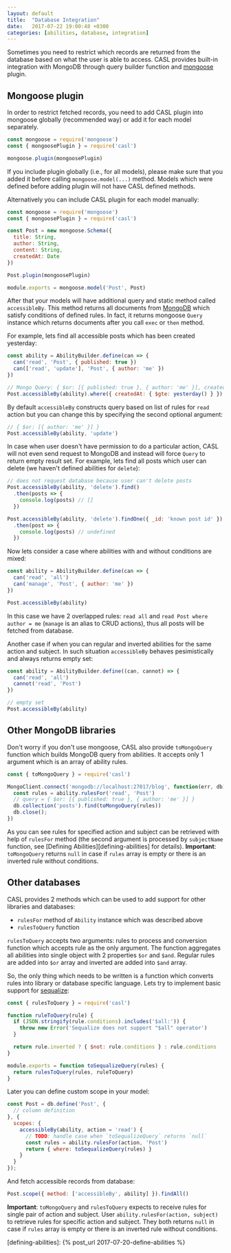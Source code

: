 ```yaml
---
layout: default
title:  "Database Integration"
date:   2017-07-22 19:00:48 +0300
categories: [abilities, database, integration]
---
```


Sometimes you need to restrict which records are returned from the database based on what the user is able to access. CASL provides built-in integration with MongoDB through query builder function and [mongoose](http://mongoosejs.com/) plugin.

## Mongoose plugin

In order to restrict fetched records, you need to add CASL plugin into mongoose globally (recommended way) or add it for each model separately.

```js
const mongoose = require('mongoose')
const { mongoosePlugin } = require('casl')

mongoose.plugin(mongoosePlugin)
```

If you include plugin globally (i.e., for all models), please make sure that you added it before calling `mongoose.model(...)` method. Models which were defined before adding plugin will not have CASL defined methods.

Alternatively you can include CASL plugin for each model manually:

```js
const mongoose = require('mongoose')
const { mongoosePlugin } = require('casl')

const Post = new mongoose.Schema({
  title: String,
  author: String,
  content: String,
  createdAt: Date
})

Post.plugin(mongoosePlugin)

module.exports = mongoose.model('Post', Post)
```

After that your models will have additional query and static method called `accessibleBy`. This method returns all documents from [MongoDB](https://www.mongodb.com/) which satisfy conditions of defined rules. In fact, it returns mongoose `Query` instance which returns documents after you call `exec` or `then` method.

For example, lets find all accessible posts which has been created yesterday:

```js
const ability = AbilityBuilder.define(can => {
  can('read', 'Post', { published: true })
  can(['read', 'update'], 'Post', { author: 'me' })
})

// Mongo Query: { $or: [{ published: true }, { author: 'me' }], createdAt: { $gte: yesterday() }  }
Post.accessibleBy(ability).where({ createdAt: { $gte: yesterday() } })
```

By default `accessibleBy` constructs query based on list of rules for `read` action but you can change this by specifying the second optional argument:

```js
// { $or: [{ author: 'me' }] }
Post.accessibleBy(ability, 'update')
```

In case when user doesn't have permission to do a particular action, CASL will not even send request to MongoDB and instead will force `Query` to return empty result set. For example, lets find all posts which user can delete (we haven't defined abilities for `delete`):

```js
// does not request database because user can't delete posts
Post.accessibleBy(ability, 'delete').find()
  .then(posts => {
    console.log(posts) // []
  })

Post.accessibleBy(ability, 'delete').findOne({ _id: 'known post id' })
  .then(post => {
    console.log(posts) // undefined
  })
```

Now lets consider a case where abilities with and without conditions are mixed:

```js
const ability = AbilityBuilder.define(can => {
  can('read', 'all')
  can('manage', 'Post', { author: 'me' })
})

Post.accessibleBy(ability)
```

In this case we have 2 overlapped rules: `read all` and `read Post where author = me` (`manage` is an alias to CRUD actions), thus all posts will be fetched from database.

Another case if when you can regular and inverted abilities for the same action and subject. In such situation `accessibleBy` behaves pesimistically and always returns empty set:

```js
const ability = AbilityBuilder.define((can, cannot) => {
  can('read', 'all')
  cannot('read', 'Post')
})

// empty set
Post.accessibleBy(ability)
```


## Other MongoDB libraries

Don't worry if you don't use mongoose, CASL also provide `toMongoQuery` function which builds MongoDB query from abilities. It accepts only 1 argument which is an array of ability rules.

```js
const { toMongoQuery } = require('casl')

MongoClient.connect('mongodb://localhost:27017/blog', function(err, db) {
  const rules = ability.rulesFor('read', 'Post')
  // query = { $or: [{ published: true }, { author: 'me' }] }
  db.collection('posts').find(toMongoQuery(rules))
  db.close();
})
```

As you can see rules for specified action and subject can be retrieved with help of `rulesFor` method (the second argument is processed by `subjectName` function, see [Defining Abilities][defining-abilities] for details).
**Important**: `toMongoQuery` returns `null` in case if `rules` array is empty or there is an inverted rule without conditions.

## Other databases

CASL provides 2 methods which can be used to add support for other libraries and databases:

* `rulesFor` method of `Ability` instance which was described above
* `rulesToQuery` function

`rulesToQuery` accepts two arguments: rules to process and conversion function which accepts rule as the only argument. The function aggregates all abilities into single object with 2 properties `$or` and `$and`. Regular rules are added into `$or` array and inverted are added into `$and` array.

So, the only thing which needs to be written is a function which converts rules into library or database specific language. Lets try to implement basic support for [sequalize](http://docs.sequelizejs.com/manual/tutorial/querying.html):

```js
const { rulesToQuery } = require('casl')

function ruleToQuery(rule) {
  if (JSON.stringify(rule.conditions).includes('$all:')) {
    throw new Error('Sequalize does not support "$all" operator')
  }

  return rule.inverted ? { $not: rule.conditions } : rule.conditions
}

module.exports = function toSequalizeQuery(rules) {
  return rulesToQuery(rules, ruleToQuery)
}
```

Later you can define custom scope in your model:

```js
const Post = db.define('Post', {
  // column definition
}, {
  scopes: {
    accessibleBy(ability, action = 'read') {
      // TODO: handle case when `toSequalizeQuery` returns `null`
      const rules = ability.rulesFor(action, 'Post')
      return { where: toSequalizeQuery(rules) }
    }
  }
});
```

And fetch accessible records from database:

```js
Post.scope({ method: ['accessibleBy', ability] }).findAll()
```

**Important**: `toMongoQuery` and `rulesToQuery` expects to receive rules for single pair of action and subject. User `ability.rulesFor(action, subject)` to retrieve rules for specific action and subject.
They both returns `null` in case if `rules` array is empty or there is an inverted rule without conditions.


[defining-abilities]: {% post_url 2017-07-20-define-abilities %}
